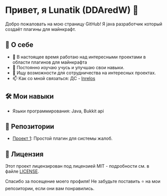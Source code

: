 # Привет, я Lunatik (DDAredW) 👋

Добро пожаловать на мою страницу GitHub! Я java разработчик который создаёт плагины для майнкрафт.

## 🚀 О себе

- 🔭 В настоящее время работаю над интересными проектами в области плагинов для майнкрафта
- 🌱 Постоянно изучаю учусь и улучшаю свои навыки.
- 👯 Ищу возможности для сотрудничества на интересных проектах.
- 📫 Как со мной связаться: ДС - [Inrelos](https://guns.lol/lunatik) 

## 🛠️ Мои навыки

- Языки программирования: Java, Bukkit api

## 🌟 Репозитории

- [Проект 1](https://github.com/DDAredW/DDReports): Простой плагин для системы жалоб.

## 📄 Лицензия

Этот проект лицензирован под лицензией MIT - подробности см. в файле [LICENSE](LICENSE).

Спасибо за посещение моего профиля! Не забудьте поставить ⭐️ на мои репозитории, если они вам понравились.
